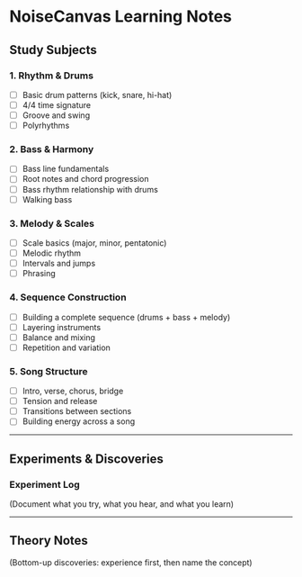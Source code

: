# NoiseCanvas Learning Notes

## Study Subjects

### 1. Rhythm & Drums
- [ ] Basic drum patterns (kick, snare, hi-hat)
- [ ] 4/4 time signature
- [ ] Groove and swing
- [ ] Polyrhythms

### 2. Bass & Harmony
- [ ] Bass line fundamentals
- [ ] Root notes and chord progression
- [ ] Bass rhythm relationship with drums
- [ ] Walking bass

### 3. Melody & Scales
- [ ] Scale basics (major, minor, pentatonic)
- [ ] Melodic rhythm
- [ ] Intervals and jumps
- [ ] Phrasing

### 4. Sequence Construction
- [ ] Building a complete sequence (drums + bass + melody)
- [ ] Layering instruments
- [ ] Balance and mixing
- [ ] Repetition and variation

### 5. Song Structure
- [ ] Intro, verse, chorus, bridge
- [ ] Tension and release
- [ ] Transitions between sections
- [ ] Building energy across a song

---

## Experiments & Discoveries

### Experiment Log

(Document what you try, what you hear, and what you learn)

---

## Theory Notes

(Bottom-up discoveries: experience first, then name the concept)
